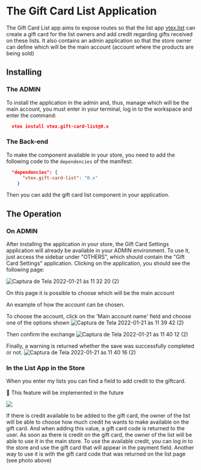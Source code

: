 # The Gift Card List Application

The Gift Card List app aims to expose routes so that the list app [vtex.list](https://github.com/vtex-apps/list) can create a gift card for the list owners and add credit regarding gifts received on these lists. It also contains an admin application so that the store owner can define which will be the main account (account where the products are being sold)

## Installing

### The ADMIN

To install the application in the admin and, thus, manage which will be the main account, you must enter in your terminal, log in to the workspace and enter the command:

```json
  vtex install vtex.gift-card-list@0.x
```

### The Back-end

To make the component available in your store, you need to add the following code to the `dependencies` of the manifest:

```json
  "dependencies": {
      "vtex.gift-card-list": "0.x"
    }
```

Then you can add the gift card list component in your application.

## The Operation

### On ADMIN

After installing the application in your store, the Gift Card Settings application will already be available in your ADMIN environment.
To use it, just access the sidebar under "OTHERS", which should contain the "Gift Card Settings" application.
Clicking on the application, you should see the following page:

![Captura de Tela 2022-01-21 às 11 32 20 (2)](https://user-images.githubusercontent.com/80836180/150544610-04fa9a7e-f5ed-4498-bc63-827526097bd7.png)

On this page it is possible to choose which will be the main account


An example of how the account can be chosen.

To choose the account, click on the 'Main account name' field and choose one of the options shown
![Captura de Tela 2022-01-21 às 11 39 42 (2)](https://user-images.githubusercontent.com/80836180/150545843-91ba92bb-3c16-42d8-84ec-ff7015a2a1e4.png)

Then confirm the exchange
![Captura de Tela 2022-01-21 às 11 40 12 (2)](https://user-images.githubusercontent.com/80836180/150545849-cd2171f9-8285-4970-9133-567f620da689.png)

Finally, a warning is returned whether the save was successfully completed or not.
![Captura de Tela 2022-01-21 às 11 40 16 (2)](https://user-images.githubusercontent.com/80836180/150545854-0b8c9543-f59c-4966-aea1-5b7f63ec9aea.png)


### In the List App in the Store

When you enter my lists you can find a field to add credit to the giftcard.

<!---
ADICIONAR UMA FOTO DA PAGINA DA LISTA COM O BOTÃO DO GIFT CARD
-->
📢 This feature will be implemented in the future

![](https://dummyimage.com/600x400/000/fff)


If there is credit available to be added to the gift card, the owner of the list will be able to choose how much credit he wants to make available on the gift card. And when adding this value, a gift card code is returned to the user. As soon as there is credit on the gift card, the owner of the list will be able to use it in the main store.
To use the available credit, you can log in to the store and use the gift card that will appear in the payment field. Another way to use it is with the gift card code that was returned on the list page (see photo above)
